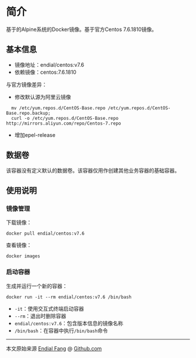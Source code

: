 # 简介

基于的Alpine系统的Docker镜像。基于官方Centos 7.6.1810镜像。



## 基本信息

* 镜像地址：endial/centos:v7.6
* 依赖镜像：centos:7.6.1810



与官方镜像差异：

- 修改默认源为阿里云镜像

```shell
  mv /etc/yum.repos.d/CentOS-Base.repo /etc/yum.repos.d/CentOS-Base.repo.backup;
  curl -o /etc/yum.repos.d/CentOS-Base.repo http://mirrors.aliyun.com/repo/Centos-7.repo
```

- 增加epel-release



## 数据卷

该容器没有定义默认的数据卷。该容器仅用作创建其他业务容器的基础容器。



## 使用说明

### 镜像管理

下载镜像：

```shell
docker pull endial/centos:v7.6
```

查看镜像：

```shell
docker images
```



### 启动容器

生成并运行一个新的容器：

```shell
docker run -it --rm endial/centos:v7.6 /bin/bash
```

- `-it`：使用交互式终端启动容器
- `--rm`：退出时删除容器
- `endial/centos:v7.6`：包含版本信息的镜像名称
- `/bin/bash`：在容器中执行`/bin/bash`命令



----

本文原始来源 [Endial Fang](https://github.com/endial) @ [Github.com](https://github.com)

